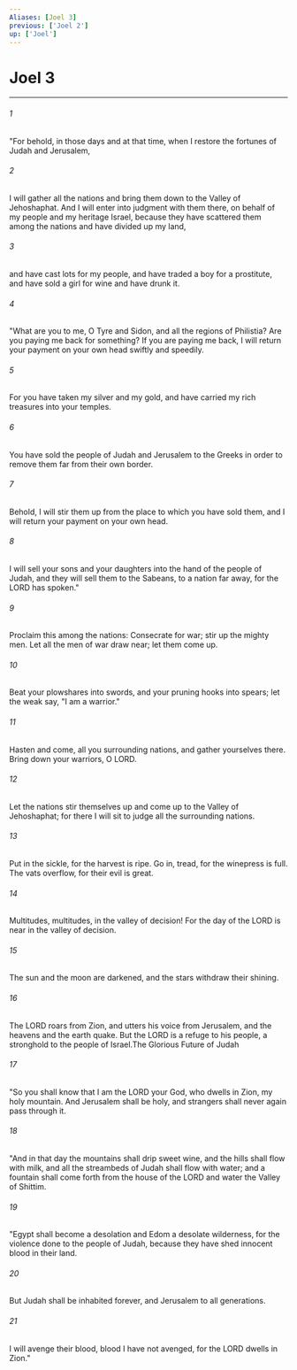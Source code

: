 ```yaml
---
Aliases: [Joel 3]
previous: ['Joel 2']
up: ['Joel']
---
```

# Joel 3

***

 

###### 1 
"For behold, in those days and at that time, when I restore the fortunes of Judah and Jerusalem, 
 

###### 2 
I will gather all the nations and bring them down to the Valley of Jehoshaphat. And I will enter into judgment with them there, on behalf of my people and my heritage Israel, because they have scattered them among the nations and have divided up my land, 
 

###### 3 
and have cast lots for my people, and have traded a boy for a prostitute, and have sold a girl for wine and have drunk it.
 
 

###### 4 
"What are you to me, O Tyre and Sidon, and all the regions of Philistia? Are you paying me back for something? If you are paying me back, I will return your payment on your own head swiftly and speedily. 
 

###### 5 
For you have taken my silver and my gold, and have carried my rich treasures into your temples. 
 

###### 6 
You have sold the people of Judah and Jerusalem to the Greeks in order to remove them far from their own border. 
 

###### 7 
Behold, I will stir them up from the place to which you have sold them, and I will return your payment on your own head. 
 

###### 8 
I will sell your sons and your daughters into the hand of the people of Judah, and they will sell them to the Sabeans, to a nation far away, for the LORD has spoken."
 
 

###### 9 
Proclaim this among the nations: 
 Consecrate for war; 
 stir up the mighty men. 
 Let all the men of war draw near; 
 let them come up. 
 
 

###### 10 
Beat your plowshares into swords, 
 and your pruning hooks into spears; 
 let the weak say, "I am a warrior."
 
 

###### 11 
Hasten and come, 
 all you surrounding nations, 
 and gather yourselves there. 
 Bring down your warriors, O LORD. 
 
 

###### 12 
Let the nations stir themselves up 
 and come up to the Valley of Jehoshaphat; 
 for there I will sit to judge 
 all the surrounding nations.
 
 

###### 13 
Put in the sickle, 
 for the harvest is ripe. 
 Go in, tread, 
 for the winepress is full. 
 The vats overflow, 
 for their evil is great.
 
 

###### 14 
Multitudes, multitudes, 
 in the valley of decision! 
 For the day of the LORD is near 
 in the valley of decision. 
 
 

###### 15 
The sun and the moon are darkened, 
 and the stars withdraw their shining.
 
 

###### 16 
The LORD roars from Zion, 
 and utters his voice from Jerusalem, 
 and the heavens and the earth quake. 
 But the LORD is a refuge to his people, 
 a stronghold to the people of Israel.The Glorious Future of Judah
 
 

###### 17 
"So you shall know that I am the LORD your God, 
 who dwells in Zion, my holy mountain. 
 And Jerusalem shall be holy, 
 and strangers shall never again pass through it.
 
 

###### 18 
"And in that day 
 the mountains shall drip sweet wine, 
 and the hills shall flow with milk, 
 and all the streambeds of Judah 
 shall flow with water; 
 and a fountain shall come forth from the house of the LORD 
 and water the Valley of Shittim.
 
 

###### 19 
"Egypt shall become a desolation 
 and Edom a desolate wilderness, 
 for the violence done to the people of Judah, 
 because they have shed innocent blood in their land. 
 
 

###### 20 
But Judah shall be inhabited forever, 
 and Jerusalem to all generations. 
 
 

###### 21 
I will avenge their blood, 
 blood I have not avenged, 
 for the LORD dwells in Zion."
 
